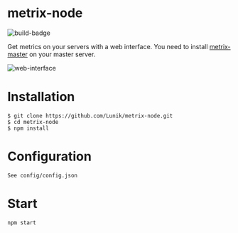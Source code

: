 # metrix-node
![build-badge](https://travis-ci.org/Lunik/metrix-node.svg)

Get metrics on your servers with a web interface.
You need to install [metrix-master](https://github.com/Lunik/metrix-master) on your master server.

![web-interface](http://puu.sh/p95yK/8fd3f909bf.png)

# Installation

```
$ git clone https://github.com/Lunik/metrix-node.git
$ cd metrix-node
$ npm install
```

# Configuration
```
See config/config.json
```

# Start
```
npm start
```
